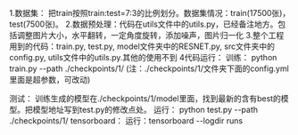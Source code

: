 1.数据集： 把train按照train:test=7:3的比例划分。数据集情况：train(17500张)，test(7500张)。
2.数据预处理：代码在utils文件中的utils.py，已经备注地方。包括调整图片大小，水平翻转，一定角度旋转，添加噪声，图片归一化
3.整个工程用到的代码：train.py, test.py, model文件夹中的RESNET.py, src文件夹中的config.py, utils文件中的utils.py.其他的使用不到
4代码运行：
训练： python train.py --path ./checkpoints/1/
(注：./checkpoints/1/文件夹下面的config.yml里面是超参数，可改动)

测试： 训练生成的模型在./checkpoints/1/model里面，找到最新的含有best的模型。把模型地址写到test.py的修改点处。
运行： python test.py --path ./checkpoints/1/
tensorboard：
运行：tensorboard --logdir runs
